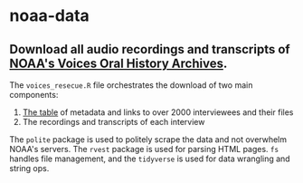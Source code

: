 # noaa-data

## Download all audio recordings and transcripts of [NOAA's Voices Oral History Archives](https://voices.nmfs.noaa.gov/).

The `voices_resecue.R` file orchestrates the download of two main components:
1. [The table](https://voices.nmfs.noaa.gov/search) of metadata and links to over 2000 interviewees and their files
2. The recordings and transcripts of each interview

The `polite` package is used to politely scrape the data and not overwhelm NOAA's servers. The `rvest` package is used for parsing HTML pages. `fs` handles file management, and the `tidyverse` is used for data wrangling and string ops.
